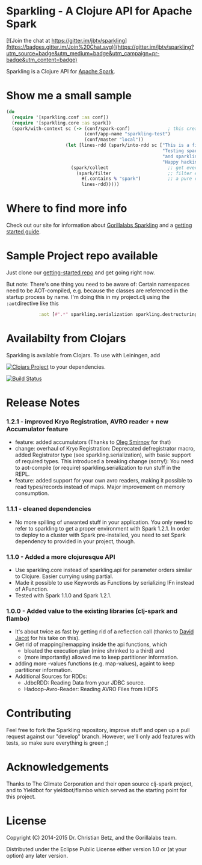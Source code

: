 # Sparkling - A Clojure API for Apache Spark

[![Join the chat at https://gitter.im/jbtv/sparkling](https://badges.gitter.im/Join%20Chat.svg)](https://gitter.im/jbtv/sparkling?utm_source=badge&utm_medium=badge&utm_campaign=pr-badge&utm_content=badge)

Sparkling is a Clojure API for [Apache Spark](http://spark.apache.org/).


# Show me a small sample

```clojure
(do
  (require '[sparkling.conf :as conf])
  (require '[sparkling.core :as spark])
  (spark/with-context sc (-> (conf/spark-conf)              ; this creates a spark context from the given context
                             (conf/app-name "sparkling-test")
                             (conf/master "local"))
                      (let [lines-rdd (spark/into-rdd sc ["This is a firest line"   ;; here we provide data from a clojure collection.
                                                          "Testing spark"           ;; You could also read from a text file, or avro file.
                                                          "and sparkling"           ;; You could even approach a JDBC datasource
                                                          "Happy hacking!"])]
                        (spark/collect                      ;; get every element from the filtered RDD
                          (spark/filter                     ;; filter elements in the given RDD (lines-rdd)
                            #(.contains % "spark")          ;; a pure clojure function as filter predicate
                            lines-rdd)))))
```


#  Where to find more info
Check out our site for information about [Gorillalabs Sparkling](http://gorillalabs.github.io/sparkling/)
and a [getting started guide](http://gorillalabs.github.io/sparkling/articles/getting_started.html).

# Sample Project repo available
Just clone our [getting-started repo](https://github.com/gorillalabs/sparkling-getting-started) and get going right now.

But note: There's one thing you need to be aware of: Certain namespaces need to be AOT-compiled, e.g. because the classes are referenced in the startup process by name. I'm doing this in my project.clj using the ```:aot```directive like this

```clojure
            :aot [#".*" sparkling.serialization sparkling.destructuring]
```

# Availabilty from Clojars
Sparkling is available from Clojars. To use with Leiningen, add

[![Clojars Project](http://clojars.org/gorillalabs/sparkling/latest-version.svg)](http://clojars.org/gorillalabs/sparkling) to your dependencies.

[![Build Status](https://secure.travis-ci.org/gorillalabs/sparkling.png)](http://travis-ci.org/gorillalabs/sparkling)


# Release Notes

### 1.2.1 - improved Kryo Registration, AVRO reader + new Accumulator feature
 * feature: added accumulators (Thanks to [Oleg Smirnov](https://github.com/master) for that)
 * change: overhaul of Kryo Registration: Deprecated defregistrator macro, added Registrator type (see sparkling.serialization), with basic support of required types. This introduced a breaking change (sorry!): You need to aot-compile (or require) sparkling.serialization to run stuff in the REPL.
 * feature: added support for your own avro readers, making it possible to read types/records instead of maps. Major improvement on memory consumption.

### 1.1.1 - cleaned dependencies
 * No more spilling of unwanted stuff in your application. You only need to refer to sparkling to get a proper environment with Spark 1.2.1.
   In order to deploy to a cluster with Spark pre-installed, you need to set Spark dependency to provided in your project, though.

### 1.1.0 - Added a more clojuresque API
 * Use sparkling.core instead of sparkling.api for parameter orders similar to Clojure. Easier currying using partial.
 * Made it possible to use Keywords as Functions by serializing IFn instead of AFunction.
 * Tested with Spark 1.1.0 and Spark 1.2.1.

### 1.0.0 - Added value to the existing libraries (clj-spark and flambo)

* It's about twice as fast by getting rid of a reflection call (thanks to [David Jacot](https://github.com/dajac) for his take on this).
* Get rid of mapping/remapping inside the api functions, which
   * bloated the execution plan (mine shrinked to a third) and
   * (more importantly) allowed me to keep partitioner information.
* adding more -values functions (e.g. map-values), againt to keep partitioner information.
* Additional Sources for RDDs:
  * JdbcRDD: Reading Data from your JDBC source.
  * Hadoop-Avro-Reader: Reading AVRO Files from HDFS


# Contributing

Feel free to fork the Sparkling repository, improve stuff and open up a pull request against our "develop" branch. However, we'll only add features with tests, so make sure everything is green ;)

# Acknowledgements

Thanks to The Climate Corporation and their open source clj-spark project, and to
Yieldbot for yieldbot/flambo which served as the starting point for this project.

# License

Copyright (C) 2014-2015 Dr. Christian Betz, and the Gorillalabs team.

Distributed under the Eclipse Public License either version 1.0 or (at
your option) any later version.
